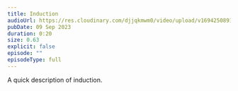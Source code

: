 ```yaml
---
title: Induction
audioUrl: https://res.cloudinary.com/djjqkmwm0/video/upload/v1694250891/induction-test.mp3
pubDate: 09 Sep 2023
duration: 0:20
size: 0.63
explicit: false
episode: ""
episodeType: full
---
```

A quick description of induction.